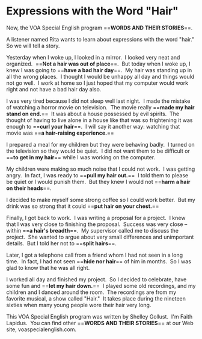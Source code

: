 # Expressions with the Word "Hair"

Now, the VOA Special English program ==**WORDS AND THEIR STORIES**==.

A listener named Rita wants to learn about expressions with the word "hair."  So we will tell a story.

Yesterday when I woke up, I looked in a mirror.  I looked very neat and organized.  ==**Not a hair was out of place**==.  But today when I woke up, I knew I was going to ==**have a bad hair day**==.  My hair was standing up in all the wrong places.  I thought I would be unhappy all day and things would not go well.  I work at home so I just hoped that my computer would work right and not have a bad hair day also.

I was very tired because I did not sleep well last night.  I made the mistake of watching a horror movie on television.  The movie really ==**made my hair stand on end.**==  It was about a house possessed by evil spirits.  The thought of having to live alone in a house like that was so frightening it was enough to ==**curl your hair**==.  I will say it another way: watching that movie was ==**a hair-raising experience.**==

I prepared a meal for my children but they were behaving badly.  I turned on the television so they would be quiet.  I did not want them to be difficult or ==**to get in my hair**== while I was working on the computer.

My children were making so much noise that I could not work.  I was getting angry.  In fact, I was ready to ==**pull my hair out.**==  I told them to please be quiet or I would punish them.  But they knew I would not ==**harm a hair on their heads**==.

I decided to make myself some strong coffee so I could work better.  But my drink was so strong that it could ==**put hair on your chest.**==

Finally, I got back to work.  I was writing a proposal for a project.  I knew that I was very close to finishing the proposal.  Success was very close – within ==**a hair's breadth**==.  My supervisor called me to discuss the project.  She wanted to argue about very small differences and unimportant details.  But I told her not to ==**split hairs**==.

Later, I got a telephone call from a friend whom I had not seen in a long time.  In fact, I had not seen ==**hide nor hair**== of him in months.  So I was glad to know that he was all right.

I worked all day and finished my project.  So I decided to celebrate, have some fun and ==**let my hair down.**==  I played some old recordings, and my children and I danced around the room.  The recordings are from my favorite musical, a show called "Hair."  It takes place during the nineteen sixties when many young people wore their hair very long.

This VOA Special English program was written by Shelley Gollust.  I'm Faith Lapidus.  You can find other ==**WORDS AND THEIR STORIES**== at our Web site, voaspecialenglish.com.

